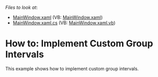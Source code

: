 <!-- default file list -->
*Files to look at*:

* [MainWindow.xaml](./CS/HowToCustomGroupInterval/MainWindow.xaml) (VB: [MainWindow.xaml](./VB/HowToCustomGroupInterval/MainWindow.xaml))
* [MainWindow.xaml.cs](./CS/HowToCustomGroupInterval/MainWindow.xaml.cs) (VB: [MainWindow.xaml.vb](./VB/HowToCustomGroupInterval/MainWindow.xaml.vb))
<!-- default file list end -->
# How to: Implement Custom Group Intervals


<p>This example shows how to implement custom group intervals.</p>

<br/>


